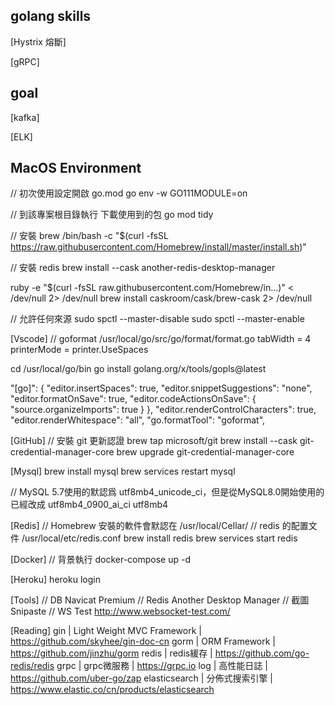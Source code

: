 ## golang skills
[Hystrix 熔斷]

[gRPC]

## goal
[kafka]

[ELK]

## MacOS Environment
// 初次使用設定開啟 go.mod
go env -w GO111MODULE=on

// 到該專案根目錄執行 下載使用到的包
go mod tidy

// 安裝 brew
/bin/bash -c "$(curl -fsSL https://raw.githubusercontent.com/Homebrew/install/master/install.sh)"

// 安裝 redis
brew install --cask another-redis-desktop-manager

ruby -e "$(curl -fsSL raw.githubusercontent.com/Homebrew/in…)" < /dev/null 2> /dev/null
brew install caskroom/cask/brew-cask 2> /dev/null

// 允許任何來源
sudo spctl --master-disable
sudo spctl --master-enable

[Vscode]
// goformat
/usr/local/go/src/go/format/format.go
tabWidth    = 4
printerMode = printer.UseSpaces

cd /usr/local/go/bin
go install golang.org/x/tools/gopls@latest

"[go]": {
    "editor.insertSpaces": true,
    "editor.snippetSuggestions": "none",
    "editor.formatOnSave": true,
    "editor.codeActionsOnSave": {
        "source.organizeImports": true
    }
},
"editor.renderControlCharacters": true,
"editor.renderWhitespace": "all",
"go.formatTool": "goformat",

[GitHub]
// 安裝 git 更新認證
brew tap microsoft/git
brew install --cask git-credential-manager-core
brew upgrade git-credential-manager-core

[Mysql]
brew install mysql
brew services restart mysql

// MySQL 5.7使用的默認爲 utf8mb4_unicode_ci，但是從MySQL8.0開始使用的已經改成 utf8mb4_0900_ai_ci
utf8mb4

[Redis]
// Homebrew 安裝的軟件會默認在 /usr/local/Cellar/
// redis 的配置文件 /usr/local/etc/redis.conf
brew install redis
brew services start redis

[Docker]
// 背景執行
docker-compose up -d

[Heroku]
heroku login

[Tools]
// DB
Navicat Premium
// Redis
Another Desktop Manager
// 截圖
Snipaste
// WS Test
http://www.websocket-test.com/

[Reading]
gin | Light Weight MVC Framework | https://github.com/skyhee/gin-doc-cn
gorm | ORM Framework  | https://github.com/jinzhu/gorm
redis | redis緩存 | https://github.com/go-redis/redis
grpc | grpc微服務 | https://grpc.io
log | 高性能日誌 | https://github.com/uber-go/zap
elasticsearch | 分佈式搜索引擎 | https://www.elastic.co/cn/products/elasticsearch
